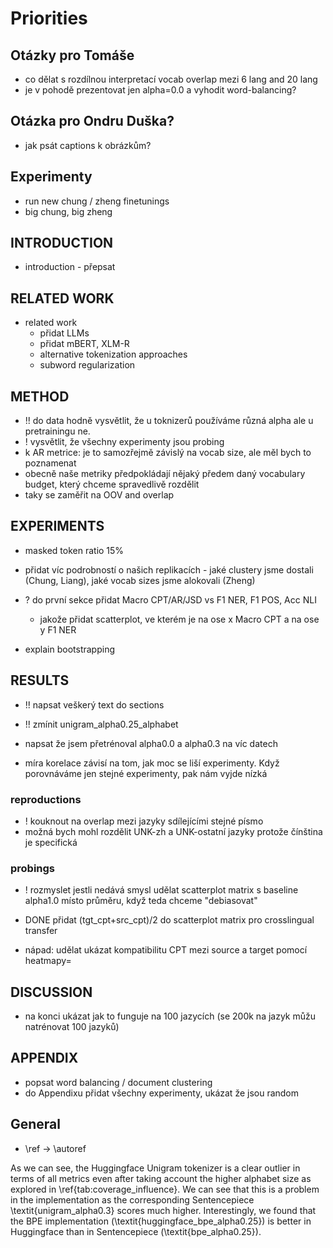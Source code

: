 # Priorities

## Otázky pro Tomáše

- co dělat s rozdílnou interpretací vocab overlap mezi 6 lang and 20 lang
- je v pohodě prezentovat jen alpha=0.0 a vyhodit word-balancing?

## Otázka pro Ondru Duška?
- jak psát captions k obrázkům?

## Experimenty

- run new chung / zheng finetunings
- big chung, big zheng

## INTRODUCTION

- introduction - přepsat

## RELATED WORK
- related work
    - přidat LLMs
    - přidat mBERT, XLM-R
    - alternative tokenization approaches
    - subword regularization

## METHOD
- !! do data hodně vysvětlit, že u toknizerů používáme různá alpha ale u pretrainingu ne.
- ! vysvětlit, že všechny experimenty jsou probing
- k AR metrice: je to samozřejmě závislý na vocab size, ale měl bych to poznamenat
- obecně naše metriky předpokládají nějaký předem daný vocabulary budget, který chceme spravedlivě rozdělit
- taky se zaměřit na OOV and overlap

## EXPERIMENTS
- masked token ratio 15%
- přidat víc podrobností o našich replikacích - jaké clustery jsme dostali (Chung, Liang), jaké vocab sizes jsme alokovali (Zheng)

- ? do první sekce přidat Macro CPT/AR/JSD vs F1 NER, F1 POS, Acc NLI
    - jakože přidat scatterplot, ve kterém je na ose x Macro CPT a na ose y F1 NER
- explain bootstrapping

## RESULTS
- !! napsat veškerý text do sections
- !! zmínit unigram\_alpha0.25\_alphabet
- napsat že jsem přetrénoval alpha0.0 a alpha0.3 na víc datech


- míra korelace závisí na tom, jak moc se liší experimenty. Když porovnáváme jen stejné experimenty, pak nám vyjde nízká

### reproductions
- ! kouknout na overlap mezi jazyky sdílejícími stejné písmo
- možná bych mohl rozdělit UNK-zh a UNK-ostatní jazyky protože čínština je specifická


### probings

- ! rozmyslet jestli nedává smysl udělat scatterplot matrix s baseline alpha1.0 místo průměru, když teda chceme "debiasovat"

- DONE přidat (tgt_cpt+src_cpt)/2 do scatterplot matrix pro crosslingual transfer

- nápad: udělat ukázat kompatibilitu CPT mezi source a target pomocí heatmapy=



## DISCUSSION

- na konci ukázat jak to funguje na 100 jazycích (se 200k na jazyk můžu natrénovat 100 jazyků)

## APPENDIX

- popsat word balancing / document clustering
- do Appendixu přidat všechny experimenty, ukázat že jsou random

## General

- \ref -> \autoref


As we can see, the Huggingface Unigram tokenizer is a clear outlier in terms of all metrics even after taking account the higher alphabet size as explored in \ref{tab:coverage_influence}. We can see that this is a problem in the implementation as the corresponding Sentencepiece \textit{unigram\_alpha0.3} scores much higher. Interestingly, we found that the BPE implementation (\textit{huggingface\_bpe\_alpha0.25}) is better in Huggingface than in Sentencepiece (\textit{bpe\_alpha0.25}).